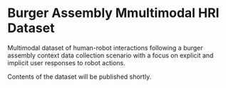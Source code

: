 # Burger Assembly Mmultimodal HRI Dataset

Multimodal dataset of human-robot interactions following a burger assembly context data collection scenario with a focus on explicit and implicit user responses to robot actions.

Contents of the dataset will be published shortly.

